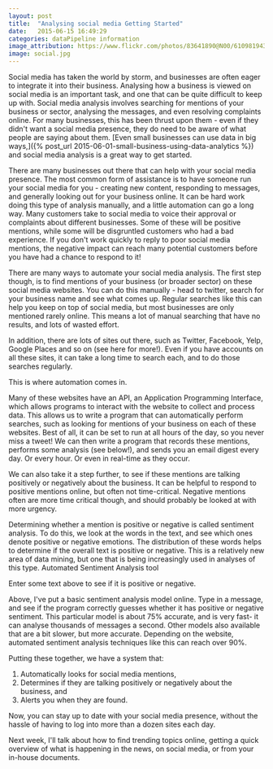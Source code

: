 ```yaml
---
layout: post
title:  "Analysing social media Getting Started"
date:   2015-06-15 16:49:29
categories: dataPipeline information
image_attribution: https://www.flickr.com/photos/83641890@N00/6109819439
image: social.jpg
---
```


Social media has taken the world by storm, and businesses are often eager to integrate it into their business. Analysing how a business is viewed on social media is an important task, and one that can be quite difficult to keep up with. Social media analysis involves searching for mentions of your business or sector, analysing the messages, and even resolving complaints online. For many businesses, this has been thrust upon them - even if they didn't want a social media presence, they do need to be aware of what people are saying about them. [Even small businesses can use data in big ways,]({% post_url 2015-06-01-small-business-using-data-analytics %}) and social media analysis is a great way to get started.

There are many businesses out there that can help with your social media presence. The most common form of assistance is to have someone run your social media for you - creating new content, responding to messages, and generally looking out for your business online. It can be hard work doing this type of analysis manually, and a little automation can go a long way. Many customers take to social media to voice their approval or complaints about different businesses. Some of these will be positive mentions, while some will be disgruntled customers who had a bad experience. If you don't work quickly to reply to poor social media mentions, the negative impact can reach many potential customers before you have had a chance to respond to it!

There are many ways to automate your social media analysis. The first step though, is to find mentions of your business (or broader sector) on these social media websites. You can do this manually - head to twitter, search for your business name and see what comes up. Regular searches like this can help you keep on top of social media, but most businesses are only mentioned rarely online. This means a lot of manual searching that have no results, and lots of wasted effort.

In addition, there are lots of sites out there, such as Twitter, Facebook, Yelp, Google Places and so on (see here for more!). Even if you have accounts on all these sites, it can take a long time to search each, and to do those searches regularly.

This is where automation comes in.

Many of these websites have an API, an Application Programming Interface, which allows programs to interact with the website to collect and process data. This allows us to write a program that can automatically perform searches, such as looking for mentions of your business on each of these websites. Best of all, it can be set to run at all hours of the day, so you never miss a tweet! We can then write a program that records these mentions, performs some analysis (see below!), and sends you an email digest every day. Or every hour. Or even in real-time as they occur.

We can also take it a step further, to see if these mentions are talking positively or negatively about the business. It can be helpful to respond to positive mentions online, but often not time-critical. Negative mentions often are more time critical though, and should probably be looked at with more urgency.

Determining whether a mention is positive or negative is called sentiment analysis. To do this, we look at the words in the text, and see which ones denote positive or negative emotions. The distribution of these words helps to determine if the overall text is positive or negative. This is a relatively new area of data mining, but one that is being increasingly used in analyses of this type.
Automated Sentiment Analysis tool

Enter some text above to see if it is positive or negative.

Above, I've put a basic sentiment analysis model online. Type in a message, and see if the program correctly guesses whether it has positive or negative sentiment. This particular model is about 75% accurate, and is very fast- it can analyse thousands of messages a second. Other models also available that are a bit slower, but more accurate. Depending on the website, automated sentiment analysis techniques like this can reach over 90%.

Putting these together, we have a system that:

1. Automatically looks for social media mentions,
2. Determines if they are talking positively or negatively about the business, and
3. Alerts you when they are found.

Now, you can stay up to date with your social media presence, without the hassle of having to log into more than a dozen sites each day.

Next week, I'll talk about how to find trending topics online, getting a quick overview of what is happening in the news, on social media, or from your in-house documents. 

